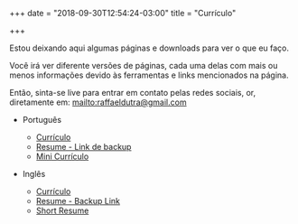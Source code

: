 +++
date = "2018-09-30T12:54:24-03:00"
title = "Currículo"

+++

Estou deixando aqui algumas páginas e downloads para ver o que eu faço.

Você irá ver diferente versões de páginas, cada uma delas com mais ou menos informações devido às ferramentas e links mencionados na página.

Então, sinta-se live para entrar em contato pelas redes sociais, or, diretamente em: <mailto:raffaeldutra@gmail.com>

* Português
  * [Currículo](/resume/rafael-dutra-full-resume-pt-br.pdf)
  * [Resume - Link de backup](https://s3-sa-east-1.amazonaws.com/rafaeldutra.me/resume/rafael-dutra-full-resume.pdf)  
  * [Mini Currículo](/pt-br/page/cv/mini)

* Inglês
  * [Currículo](/resume/rafael-dutra-full-resume.pdf)
  * [Resume - Backup Link](https://s3-sa-east-1.amazonaws.com/rafaeldutra.me/resume/rafael-dutra-full-resume-pt-br.pdf)  
  * [Short Resume](/page/cv/mini)
